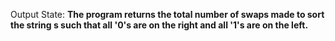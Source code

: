 Output State: **The program returns the total number of swaps made to sort the string s such that all '0's are on the right and all '1's are on the left.**
